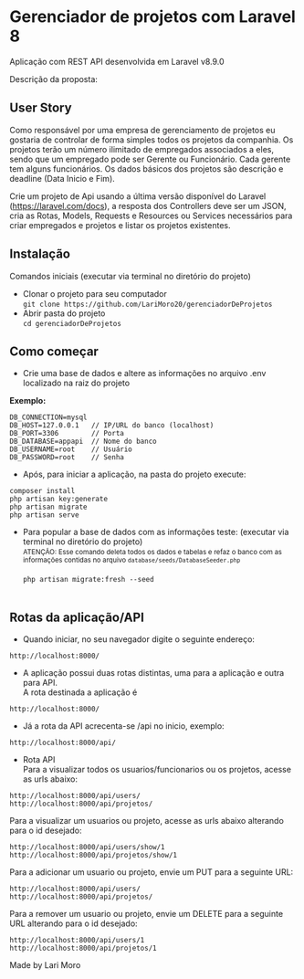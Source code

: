 # Gerenciador de projetos com Laravel 8
Aplicação com REST API desenvolvida em Laravel v8.9.0

Descrição da proposta:

## User Story
Como responsável por uma empresa de gerenciamento de projetos eu gostaria de controlar de forma simples todos os projetos da companhia. Os projetos terão um número ilimitado de empregados associados a eles, sendo que um empregado pode ser Gerente ou Funcionário. Cada gerente tem alguns funcionários. Os dados básicos dos projetos são descrição e deadline (Data Inicio e Fim).

Crie um projeto de Api usando a última versão disponível do Laravel (https://laravel.com/docs), a resposta dos Controllers deve ser um JSON, cria as Rotas, Models, Requests e Resources ou Services necessários para criar empregados e projetos e listar os projetos existentes.


## Instalação
 Comandos iniciais (executar via terminal no diretório do projeto)<br>

- Clonar o projeto para seu computador<br>```
git clone https://github.com/LariMoro20/gerenciadorDeProjetos ```<br>
- Abrir pasta do projeto<br>
``` cd gerenciadorDeProjetos ```

## Como começar

- Crie uma base de dados e altere as informações no arquivo .env localizado na raiz do projeto

**Exemplo:**<br>
```
DB_CONNECTION=mysql
DB_HOST=127.0.0.1   // IP/URL do banco (localhost)
DB_PORT=3306        // Porta
DB_DATABASE=appapi  // Nome do banco
DB_USERNAME=root    // Usuário
DB_PASSWORD=root    // Senha
```
- Após, para iniciar a aplicação, na pasta do projeto execute:<br>
```
composer install
php artisan key:generate
php artisan migrate
php artisan serve
```
- Para popular a base de dados com as informações teste: (executar via terminal no diretório do projeto)<br>
<small>ATENÇÃO: Esse comando deleta todos os dados e tabelas e refaz o banco com as informações contidas no arquivo ```database/seeds/DatabaseSeeder.php```</small><br><br>
```php artisan migrate:fresh --seed```<br><br>

## Rotas da aplicação/API
- Quando iniciar, no seu navegador digite o seguinte endereço:<br>
```
http://localhost:8000/
```
- A aplicação possui duas rotas distintas, uma para a aplicação e outra para API.<br>
A rota destinada a aplicação é <br>
``` 
http://localhost:8000/ 
```

- Já a rota da API acrecenta-se /api no inicio, exemplo: <br>
``` 
http://localhost:8000/api/ 
```

- Rota API <br>
Para a visualizar todos os usuarios/funcionarios ou os projetos, acesse as urls abaixo:<br>
``` 
http://localhost:8000/api/users/
http://localhost:8000/api/projetos/
```

Para a visualizar um  usuarios ou projeto, acesse as urls abaixo alterando para o id desejado:<br>
``` 
http://localhost:8000/api/users/show/1
http://localhost:8000/api/projetos/show/1
```

Para a adicionar um  usuario ou projeto, envie um PUT para a seguinte URL:<br>
``` 
http://localhost:8000/api/users/
http://localhost:8000/api/projetos/
```

Para a remover um  usuario ou projeto, envie um DELETE para a seguinte URL alterando para o id desejado:<br>
``` 
http://localhost:8000/api/users/1
http://localhost:8000/api/projetos/1
```

Made by Lari Moro

